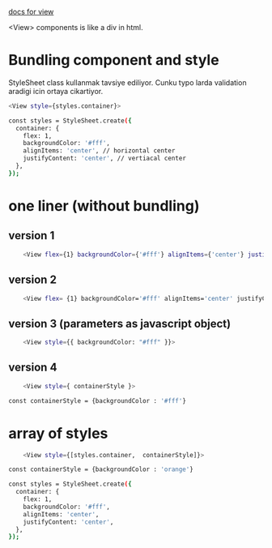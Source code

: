 [docs for view](https://reactnative.dev/docs/view)

\<View\> components is like a div in html.


# Bundling component and style

StyleSheet class kullanmak tavsiye ediliyor. Cunku typo larda validation aradigi icin ortaya cikartiyor.

```.sh
<View style={styles.container}>
```
```.sh
const styles = StyleSheet.create({
  container: {
    flex: 1,
    backgroundColor: '#fff',
    alignItems: 'center', // horizontal center
    justifyContent: 'center', // vertiacal center
  },
});
```

# one liner (without bundling)
## version 1
```.sh
    <View flex={1} backgroundColor={'#fff'} alignItems={'center'} justifyContent={'center'} >
```
## version 2
```.sh
    <View flex= {1} backgroundColor='#fff' alignItems='center' justifyContent='center' >
```
## version 3 (parameters as javascript object)
```.sh
    <View style={{ backgroundColor: "#fff" }}>
```

## version 4
```.sh
    <View style={ containerStyle }>
```
```.sh
const containerStyle = {backgroundColor : '#fff'}
```


# array of styles

```.sh
    <View style={[styles.container,  containerStyle]}>
```

```.sh
const containerStyle = {backgroundColor : 'orange'}

const styles = StyleSheet.create({
  container: {
    flex: 1,
    backgroundColor: '#fff',
    alignItems: 'center',
    justifyContent: 'center',
  },
});
```

